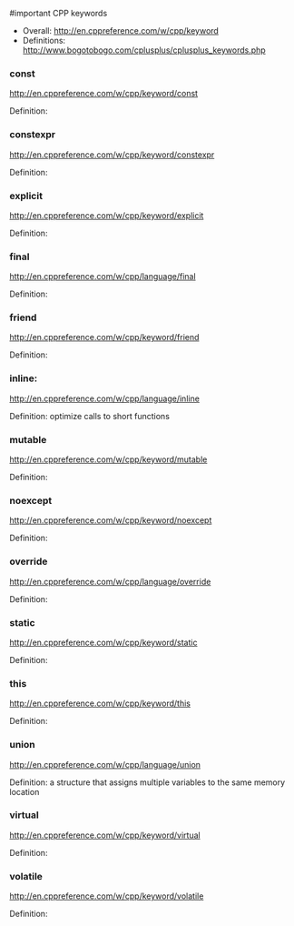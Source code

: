 #important CPP keywords 
- Overall: http://en.cppreference.com/w/cpp/keyword
- Definitions: http://www.bogotobogo.com/cplusplus/cplusplus_keywords.php

### const
http://en.cppreference.com/w/cpp/keyword/const

Definition:

### constexpr 
http://en.cppreference.com/w/cpp/keyword/constexpr

Definition:

### explicit
http://en.cppreference.com/w/cpp/keyword/explicit

Definition:

### final
http://en.cppreference.com/w/cpp/language/final

Definition:

### friend
http://en.cppreference.com/w/cpp/keyword/friend

Definition:

### inline: 
http://en.cppreference.com/w/cpp/language/inline

Definition: optimize calls to short functions

### mutable
http://en.cppreference.com/w/cpp/keyword/mutable

Definition:

### noexcept 
http://en.cppreference.com/w/cpp/keyword/noexcept

Definition:

### override
http://en.cppreference.com/w/cpp/language/override

Definition:

### static
http://en.cppreference.com/w/cpp/keyword/static

Definition:

### this
http://en.cppreference.com/w/cpp/keyword/this

Definition:

### union
http://en.cppreference.com/w/cpp/language/union

Definition: a structure that assigns multiple variables to the same memory location

### virtual
http://en.cppreference.com/w/cpp/keyword/virtual

Definition:

### volatile
http://en.cppreference.com/w/cpp/keyword/volatile

Definition:
